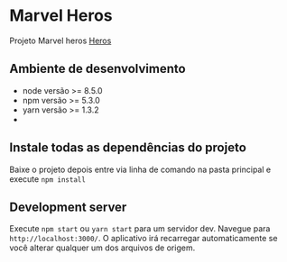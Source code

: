 # Marvel Heros
Projeto Marvel heros [Heros](https://developer.marvel.com/account)

## Ambiente de desenvolvimento

- node versão >= 8.5.0
- npm versão >= 5.3.0
- yarn versão >= 1.3.2
- 
## Instale todas as dependências do projeto
Baixe o projeto  depois entre via linha de comando na pasta principal e execute `npm install`
## Development server
Execute `npm start` ou `yarn start` para um servidor dev. Navegue para `http://localhost:3000/`. O aplicativo irá recarregar automaticamente se você alterar qualquer um dos arquivos de origem.